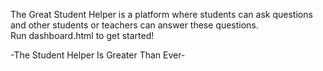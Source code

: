 The Great Student Helper is a platform where students can ask questions and other students or teachers can answer these questions.  
Run dashboard.html to get started! 

-The Student Helper Is Greater Than Ever-
